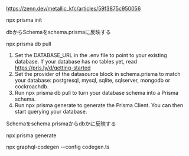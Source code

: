 https://zenn.dev/metallic_kfc/articles/59f3875c950056

npx prisma init

dbからSchemaをschema.prismaに反映する

npx prisma db pull



1. Set the DATABASE_URL in the .env file to point to your existing database. If your database has no tables yet, read https://pris.ly/d/getting-started
2. Set the provider of the datasource block in schema.prisma to match your database: postgresql, mysql, sqlite, sqlserver, mongodb or cockroachdb.
3. Run npx prisma db pull to turn your database schema into a Prisma schema.
4. Run npx prisma generate to generate the Prisma Client. You can then start querying your database.

Schemaをschema.prismaからdbかに反映する

npx prisma generate


npx graphql-codegen --config codegen.ts
